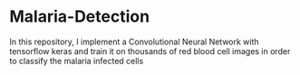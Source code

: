 # Malaria-Detection
In this repository, I implement a Convolutional Neural Network with tensorflow keras and train it on thousands of red blood cell images in order to classify the malaria infected cells 
